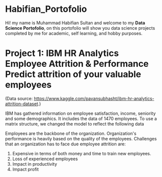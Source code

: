 # Habifian_Portofolio
Hi! my name is Muhammad Habifian Sultan and welcome to my **Data Science Portofolio**, on this portofolio will show you data science projects completed by me for academic, self learning, and hobby purposes.
# Project 1: IBM HR Analytics Employee Attrition & Performance <br> Predict attrition of your valuable employees 
(Data source: https://www.kaggle.com/pavansubhasht/ibm-hr-analytics-attrition-dataset.)

IBM has gathered information on employee satisfaction, income, seniority and some demographics. It includes the data of 1470 employees. To use a matrix structure, we changed the model to reflect the following data<br>

Employees are the backbone of the organization. Organization's performance is heavily based on the quality of the employees. Challenges that an organization has to face due employee attrition are:

<ol>
<li>Expensive in terms of both money and time to train new employees.</li>
<li>Loss of experienced employees</li>
<li>Impact in productivity</li>
<li>Impact profit</li>
</ol>
